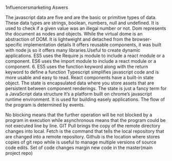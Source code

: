 1nfluencersmarketing Aswers

The javascript data are five and are  the basic or primitive types of data.
These data types are strings, boolean, numbers, null and undefined.
It is used to check if a given value was an illegal number or not. Dom represents the document as nodes and objects.
While the virtual dome is an abstraction of DOM. It is lightweight and detached from the browser-specific implementation details
It offers reusable components, it was built with node js so it offers many libraries.Useful to create dynamic applications.
ES5 uses the Require js module to include a react module or a component. ES6 uses the import module to include a react module or a component. 6. ES5 uses the function keyword along with the return keyword to define a function
Typescript simplifies javascript  code and is more usable and easy to read.
 React components have a built-in state object. The state is encapsulated data where you store assets that are persistent between component renderings. The state is just a fancy term for a JavaScript data structure
It’s a platform built on chrome’s javascript runtime environment. It is used for building easely applications.
The flow of the program is determined by events.

No blocking means that the further operation will be not blocked by a program in execution while asynchronous means that the program could be not executed line by line.
GIT
Pull brings the copy of the remote directory changes into local.
     Fetch is the command that tells the local repository that are changed into a remote repository.
Github is the location where stores copies of git repo while is useful to manage multiple versions of source code edits.
Set of code changes 
margin new code in the master(main project repo) 
